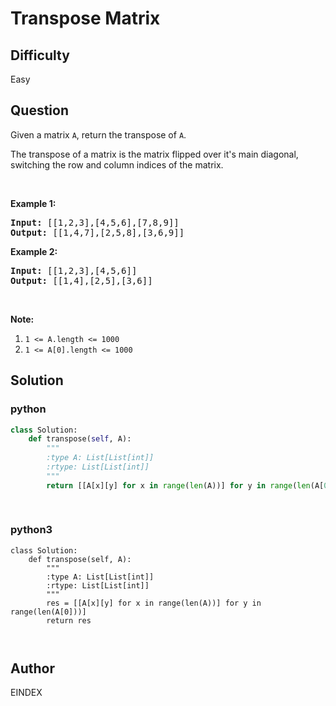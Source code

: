 # Transpose Matrix

## Difficulty
Easy

## Question
<p>Given a&nbsp;matrix <code>A</code>, return the transpose of <code>A</code>.</p>

<p>The transpose of a matrix is the matrix flipped over it&#39;s main diagonal, switching the row and column indices of the matrix.</p>

<p>&nbsp;</p>

<div>
<p><strong>Example 1:</strong></p>

<pre>
<strong>Input: </strong><span id="example-input-1-1">[[1,2,3],[4,5,6],[7,8,9]]</span>
<strong>Output: </strong><span id="example-output-1">[[1,4,7],[2,5,8],[3,6,9]]</span>
</pre>

<div>
<p><strong>Example 2:</strong></p>

<pre>
<strong>Input: </strong><span id="example-input-2-1">[[1,2,3],[4,5,6]]</span>
<strong>Output: </strong><span id="example-output-2">[[1,4],[2,5],[3,6]]</span>
</pre>

<p>&nbsp;</p>

<p><span><strong>Note:</strong></span></p>

<ol>
	<li><code><span>1 &lt;= A.length&nbsp;&lt;= 1000</span></code></li>
	<li><code><span>1 &lt;= A[0].length&nbsp;&lt;= 1000</span></code></li>
</ol>
</div>
</div>


## Solution
### python
```python
class Solution:
    def transpose(self, A):
        """
        :type A: List[List[int]]
        :rtype: List[List[int]]
        """
        return [[A[x][y] for x in range(len(A))] for y in range(len(A[0]))]
        
        

```
### python3
```python3
class Solution:
    def transpose(self, A):
        """
        :type A: List[List[int]]
        :rtype: List[List[int]]
        """
        res = [[A[x][y] for x in range(len(A))] for y in range(len(A[0]))]
        return res
        
        
```

## Author
EINDEX